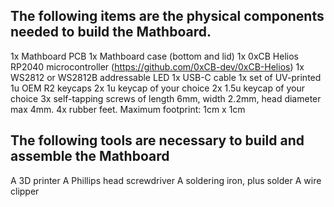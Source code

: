## The following items are the physical components needed to build the Mathboard.

1x Mathboard PCB
1x Mathboard case (bottom and lid)
1x 0xCB Helios RP2040 microcontroller (https://github.com/0xCB-dev/0xCB-Helios)
1x WS2812 or WS2812B addressable LED
1x USB-C cable
1x set of UV-printed 1u OEM R2 keycaps
2x 1u keycap of your choice
2x 1.5u keycap of your choice
3x self-tapping screws of length 6mm, width 2.2mm, head diameter max 4mm.
4x rubber feet. Maximum footprint: 1cm x 1cm

## The following tools are necessary to build and assemble the Mathboard

A 3D printer
A Phillips head screwdriver
A soldering iron, plus solder
A wire clipper